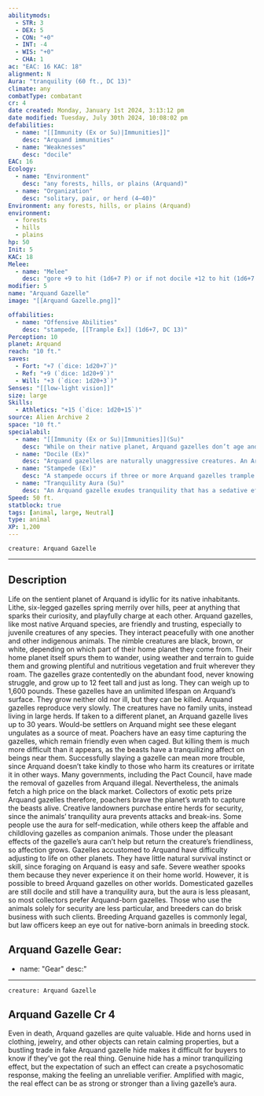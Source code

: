 ```yaml
---
abilitymods:
  - STR: 3
  - DEX: 5
  - CON: "+0"
  - INT: -4
  - WIS: "+0"
  - CHA: 1 
ac: "EAC: 16 KAC: 18" 
alignment: N
Aura: "tranquility (60 ft., DC 13)"
climate: any
combatType: combatant
cr: 4
date created: Monday, January 1st 2024, 3:13:12 pm
date modified: Tuesday, July 30th 2024, 10:08:02 pm
defabilities:
  - name: "[[Immunity (Ex or Su)|Immunities]]"
    desc: "Arquand immunities"
  - name: "Weaknesses"
    desc: "docile"
EAC: 16
Ecology:
  - name: "Environment"
    desc: "any forests, hills, or plains (Arquand)"
  - name: "Organization"
    desc: "solitary, pair, or herd (4–40)"
Environment: any forests, hills, or plains (Arquand)
environment:
  - forests
  - hills
  - plains
hp: 50
Init: 5
KAC: 18
Melee:
  - name: "Melee"
    desc: "gore +9 to hit (1d6+7 P) or if not docile +12 to hit (1d6+7 P; critical bleed 1d4)"
modifier: 5
name: "Arquand Gazelle"
image: "[[Arquand Gazelle.png]]"

offabilities:
  - name: "Offensive Abilities"
    desc: "stampede, [[Trample Ex]] (1d6+7, DC 13)"
Perception: 10
planet: Arquand
reach: "10 ft."
saves:
  - Fort: "+7 (`dice: 1d20+7`)"
  - Ref: "+9 (`dice: 1d20+9`)"
  - Will: "+3 (`dice: 1d20+3`)"
Senses: "[[low-light vision]]"
size: large
Skills:
  - Athletics: "+15 (`dice: 1d20+15`)"
source: Alien Archive 2 
space: "10 ft."
specialabil:
  - name: "[[Immunity (Ex or Su)|Immunities]](Su)"
    desc: "While on their native planet, Arquand gazelles don’t age and are immune to disease, exhaustion, and fatigue."
  - name: "Docile (Ex)"
    desc: "Arquand gazelles are naturally unaggressive creatures. An Arquand gazelle loses this weakness if trained for combat, a function of the rear a wild animal task of the Survival skill."
  - name: "Stampede (Ex)"
    desc: "A stampede occurs if three or more Arquand gazelles trample while remaining adjacent to each other. While stampeding, the gazelles can trample foes of their size or smaller, and the trample ability’s save DC increases by 2."
  - name: "Tranquility Aura (Su)"
    desc: "An Arquand gazelle exudes tranquility that has a sedative effect and causes mild hallucinations in creatures within 60 feet. Such hallucinations are pleasant if the gazelle is docile and on Arquand, but less pleasant if the gazelle isn’t on Arquand, wasn’t born on Arquand, or lacks the docile weakness. The effects are unpleasant if the gazelle is aggressive or scared; a creature in the aura must succeed at a DC 13 Will saving throw to attack, cast any spell on an unwilling target, or take any action that involves breaking or disabling an object or device. Creatures that succeed at the save are immune to the same Arquand gazelle’s aura for 24 hours. Arquand gazelles are immune to this aura. This is a mind-affecting, emotion effect."
Speed: 50 ft. 
statblock: true
tags: [animal, large, Neutral]
type: animal
XP: 1,200 
---
```


```statblock
creature: Arquand Gazelle
```

---

## Description

Life on the sentient planet of Arquand is idyllic for its native inhabitants. Lithe, six-legged gazelles spring merrily over hills, peer at anything that sparks their curiosity, and playfully charge at each other. Arquand gazelles, like most native Arquand species, are friendly and trusting, especially to juvenile creatures of any species. They interact peacefully with one another and other indigenous animals.
The nimble creatures are black, brown, or white, depending on which part of their home planet they come from. Their home planet itself spurs them to wander, using weather and terrain to guide them and growing plentiful and nutritious vegetation and fruit wherever they roam. The gazelles graze contentedly on the abundant food, never knowing struggle, and grow up to 12 feet tall and just as long. They can weigh up to 1,600 pounds.
These gazelles have an unlimited lifespan on Arquand’s surface. They grow neither old nor ill, but they can be killed. Arquand gazelles reproduce very slowly. The creatures have no family units, instead living in large herds. If taken to a different planet, an Arquand gazelle lives up to 30 years. Would-be settlers on Arquand might see these elegant ungulates as a source of meat. Poachers have an easy time capturing the gazelles, which remain friendly even when caged. But killing them is much more difficult than it appears, as the beasts have a tranquilizing affect on beings near them. Successfully slaying a gazelle can mean more trouble, since Arquand doesn’t take kindly to those who harm its creatures or irritate it in other ways.
Many governments, including the Pact Council, have made the removal of gazelles from Arquand illegal. Nevertheless, the animals fetch a high price on the black market. Collectors of exotic pets prize Arquand gazelles
therefore, poachers brave the planet’s wrath to capture the beasts alive. Creative landowners purchase entire herds for security, since the animals’ tranquility aura prevents attacks and break-ins. Some people use the aura for self-medication, while others keep the affable and childloving gazelles as companion animals. Those under the pleasant effects of the gazelle’s aura can’t help but return the creature’s friendliness, so affection grows.
Gazelles accustomed to Arquand have difficulty adjusting to life on other planets. They have little natural survival instinct or skill, since foraging on Arquand is easy and safe. Severe weather spooks them because they never experience it on their home world. However, it is possible to breed Arquand gazelles on other worlds. Domesticated gazelles are still docile and still have a tranquility aura, but the aura is less pleasant, so most collectors prefer Arquand-born gazelles. Those who use the animals solely for security are less particular, and breeders can do brisk business with such clients. Breeding Arquand gazelles is commonly legal, but law officers keep an eye out for native-born animals in breeding stock.

## Arquand Gazelle Gear:

  - name: "Gear"
    desc:"
---

```statblock
creature: Arquand Gazelle
```

## Arquand Gazelle Cr 4

Even in death, Arquand gazelles are quite valuable. Hide and horns used in clothing, jewelry, and other objects can retain calming properties, but a bustling trade in fake Arquand gazelle hide makes it difficult for buyers to know if they’ve got the real thing. Genuine hide has a minor tranquilizing effect, but the expectation of such an effect can create a psychosomatic response, making the feeling an unreliable verifier. Amplified with magic, the real effect can be as strong or stronger than a living gazelle’s aura.
